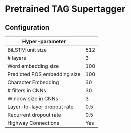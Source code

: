 # Pretrained TAG Supertagger

## Configuration
|Hyper-parameter||
|------|--------|
|BiLSTM unit size|512|
|# layers|3|
|Word embedding size | 100|
|Predicted POS embedding size | 100|
|Character Embedding|30|
|# filters in CNNs |30|
|Window size in CNNs |3|
|Layer-to-layer dropout rate|0.5|
|Recurrent dropout rate|0.5|
|Highway Connections|Yes|
